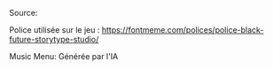Source:

Police utilisée sur le jeu : https://fontmeme.com/polices/police-black-future-storytype-studio/

Music Menu: Générée par l'IA
